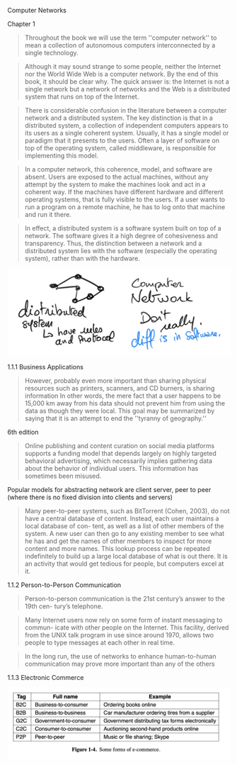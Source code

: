 Computer Networks

Chapter 1

> Throughout the book we will use the term ''computer network'' to mean a collection of autonomous computers interconnected by a single technology.

> Although it may sound strange to some people, neither the Internet nor the World Wide Web is a computer network. By the end of this book, it should be clear why. The quick answer is: the Internet is not a single network but a network of networks and the Web is a distributed system that runs on top of the Internet.

> There is considerable confusion in the literature between a computer network and a distributed system. The key distinction is that in a distributed system, a collection of independent computers appears to its users as a single coherent system. Usually, it has a single model or paradigm that it presents to the users. Often a layer of software on top of the operating system, called middleware, is responsible for implementing this model.

> In a computer network, this coherence, model, and software are absent. Users are exposed to the actual machines, without any attempt by the system to make the machines look and act in a coherent way. If the machines have different hardware and different operating systems, that is fully visible to the users. If a user
wants to run a program on a remote machine, he has to log onto that machine and run it there.

> In effect, a distributed system is a software system built on top of a network. The software gives it a high degree of cohesiveness and transparency. Thus, the distinction between a network and a distributed system lies with the software (especially the operating system), rather than with the hardware.

![distributed-system-vs-computed-network](./distributed-system-vs-computed-network.jpg)

1.1.1 Business Applications

> However, probably even more important than sharing physical resources such as printers, scanners, and CD burners, is sharing information
> In other words, the mere fact that a user happens to be 15,000 km away from his data should not prevent him from using the data as though they were local. This goal may be summarized by saying that it is an attempt to end the ''tyranny of geography.''

6th edition

> Online publishing and content curation on social media platforms supports a funding model that depends largely on highly targeted behavioral advertising, which necessarily implies gathering data about the behavior of individual users. This information has sometimes been misused.

Popular models for abstracting network are client server, peer to peer (where there is no fixed division into clients and servers)

> Many peer-to-peer systems, such as BitTorrent (Cohen, 2003), do not have a central database of content. Instead, each user maintains a local database of con- tent, as well as a list of other members of the system. A new user can then go to any existing member to see what he has and get the names of other members to inspect for more content and more names. This lookup process can be repeated indefinitely to build up a large local database of what is out there. It is an activity that would get tedious for people, but computers excel at it.

1.1.2 Person-to-Person Communication

> Person-to-person communication is the 21st century’s answer to the 19th cen- tury’s telephone.

> Many Internet users now rely on some form of instant messaging to commun- icate with other people on the Internet. This facility, derived from the UNIX talk program in use since around 1970, allows two people to type messages at each other in real time.

> In the long run, the use of networks to enhance human-to-human communication may prove more important than any of the others

1.1.3 Electronic Commerce

![type-of-commerce](./type-of-commerce.jpg)
